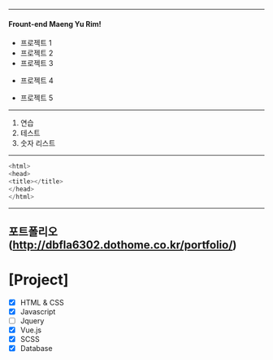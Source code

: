 [](https://blog.kakaocdn.net/dn/0mySg/btqCUccOGVk/nQ68nZiNKoIEGNJkooELF1/img.jpg)

---
#### Frount-end Maeng Yu Rim!
* 프로젝트 1
* 프로젝트 2
* 프로젝트 3
- 프로젝트 4
+ 프로젝트 5
---
1. 연습
2. 테스트
3. 숫자 리스트
---

```c
<html>
<head>
<title></title>
</head>
</html>
```
---
포트폴리오(http://dbfla6302.dothome.co.kr/portfolio/)
---
# [Project]
- [x] HTML & CSS
- [x] Javascript
- [ ] Jquery
- [x] Vue.js
- [x] SCSS
- [x] Database